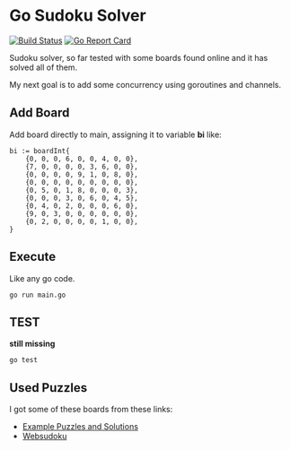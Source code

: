 # Go Sudoku Solver
[![Build Status](https://travis-ci.org/hellerox/SudokuSolver.svg?branch=master)](https://travis-ci.org/hellerox/SudokuSolver)
[![Go Report Card](https://goreportcard.com/badge/github.com/hellerox/SudokuSolver)](https://goreportcard.com/report/github.com/hellerox/SudokuSolver)

Sudoku solver, so far tested with some boards found online and it has solved all of them.

My next goal is to add some concurrency using goroutines and channels.

## Add Board

Add board directly to main, assigning it to variable **bi** like:

```
bi := boardInt{
	{0, 0, 0, 6, 0, 0, 4, 0, 0},
	{7, 0, 0, 0, 0, 3, 6, 0, 0},
	{0, 0, 0, 0, 9, 1, 0, 8, 0},
	{0, 0, 0, 0, 0, 0, 0, 0, 0},
	{0, 5, 0, 1, 8, 0, 0, 0, 3},
	{0, 0, 0, 3, 0, 6, 0, 4, 5},
	{0, 4, 0, 2, 0, 0, 0, 6, 0},
	{9, 0, 3, 0, 0, 0, 0, 0, 0},
	{0, 2, 0, 0, 0, 0, 1, 0, 0},
}
```

## Execute

Like any go code.

```
go run main.go
```

## TEST

**still missing**

```
go test
```

## Used Puzzles

I got some of these boards from these links:

- [Example Puzzles and Solutions](http://elmo.sbs.arizona.edu/sandiway/sudoku/examples.html)
- [Websudoku](https://www.websudoku.com/)
